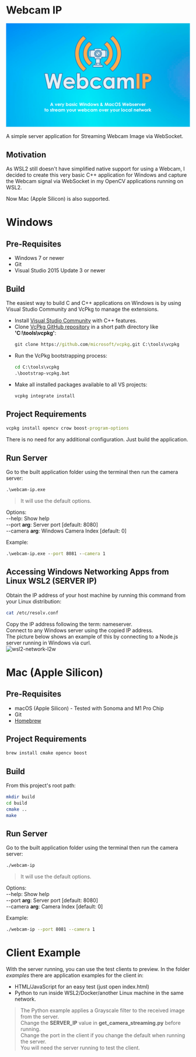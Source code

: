 # Webcam IP

![WebcamIP](readme/webcam-ip.png)

A simple server application for Streaming Webcam Image via WebSocket.

## Motivation

As WSL2 still doesn't have simplified native support for using a Webcam, I decided to create this very basic C++ application for Windows and capture the Webcam signal via WebSocket in my OpenCV applications running on WSL2.

Now Mac (Apple Silicon) is also supported.

# Windows

## Pre-Requisites

- Windows 7 or newer
- Git
- Visual Studio 2015 Update 3 or newer

## Build

The easiest way to build C and C++ applications on Windows is by using Visual Studio Community and VcPkg to manage the extensions.

- Install [Visual Studio Community](https://visualstudio.microsoft.com/vs/features/cplusplus/) with C++ features.
- Clone [VcPkg GitHub repository](https://github.com/Microsoft/vcpkg) in a short path directory like **'C:\tools\vcpkg'**:
  ```cmd
  git clone https://github.com/microsoft/vcpkg.git C:\tools\vcpkg
  ```
- Run the VcPkg bootstrapping process:
  ```cmd
  cd C:\tools\vcpkg
  .\bootstrap-vcpkg.bat
  ```
- Make all installed packages available to all VS projects:
  ```cmd
  vcpkg integrate install
  ```

## Project Requirements

```cmd
vcpkg install opencv crow boost-program-options
```

There is no need for any additional configuration. Just build the application.

## Run Server

Go to the built application folder using the terminal then run the camera server:

```cmd
.\webcam-ip.exe
```

> It will use the default options.

Options:  
 --help: Show help  
 --port **arg**: Server port [default: 8080]  
 --camera **arg**: Windows Camera Index [default: 0]

Example:

```cmd
.\webcam-ip.exe --port 8081 --camera 1
```

## Accessing Windows Networking Apps from Linux WSL2 (SERVER IP)

Obtain the IP address of your host machine by running this command from your Linux distribution:

```bash
cat /etc/resolv.conf
```

Copy the IP address following the term: nameserver.  
Connect to any Windows server using the copied IP address.  
The picture below shows an example of this by connecting to a Node.js server running in Windows via curl.  
![wsl2-network-l2w](https://learn.microsoft.com/en-us/windows/wsl/media/wsl2-network-l2w.png)

# Mac (Apple Silicon)

## Pre-Requisites

- macOS (Apple Silicon) - Tested with Sonoma and M1 Pro Chip
- Git
- [Homebrew](https://brew.sh/)

## Project Requirements

```bash
brew install cmake opencv boost
```

## Build

From this project's root path:

```bash
mkdir build
cd build
cmake ..
make
```

## Run Server

Go to the built application folder using the terminal then run the camera server:

```bash
./webcam-ip
```

> It will use the default options.

Options:  
 --help: Show help  
 --port **arg**: Server port [default: 8080]  
 --camera **arg**: Camera Index [default: 0]

Example:

```bash
./webcam-ip --port 8081 --camera 1
```

# Client Example

With the server running, you can use the test clients to preview. In the folder _examples_ there are application examples for the client in:

- HTML/JavaScript for an easy test (just open index.html)
- Python to run inside WSL2/Docker/another Linux machine in the same network.

> The Python example applies a Grayscale filter to the received image from the server.  
> Change the **SERVER_IP** value in **get_camera_streaming.py** before running.  
> Change the port in the client if you change the default when running the server.  
> You will need the server running to test the client.
